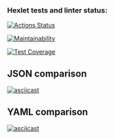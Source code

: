 ### Hexlet tests and linter status:
[![Actions Status](https://github.com/ronokiri2/frontend-project-lvl2/workflows/hexlet-check/badge.svg)](https://github.com/ronokiri2/frontend-project-lvl2/actions)

[![Maintainability](https://api.codeclimate.com/v1/badges/86ba14663e7d86a36068/maintainability)](https://codeclimate.com/github/ronokiri2/frontend-project-lvl2/maintainability)

[![Test Coverage](https://api.codeclimate.com/v1/badges/86ba14663e7d86a36068/test_coverage)](https://codeclimate.com/github/ronokiri2/frontend-project-lvl2/test_coverage)


## JSON comparison
[![asciicast](https://asciinema.org/a/GlopZTUejJICyEPXMOz82Ul8O.svg)](https://asciinema.org/a/GlopZTUejJICyEPXMOz82Ul8O)


## YAML comparison
[![asciicast](https://asciinema.org/a/OpCaM0XjQagWy6uuPgQpkyxWZ.svg)](https://asciinema.org/a/OpCaM0XjQagWy6uuPgQpkyxWZ)